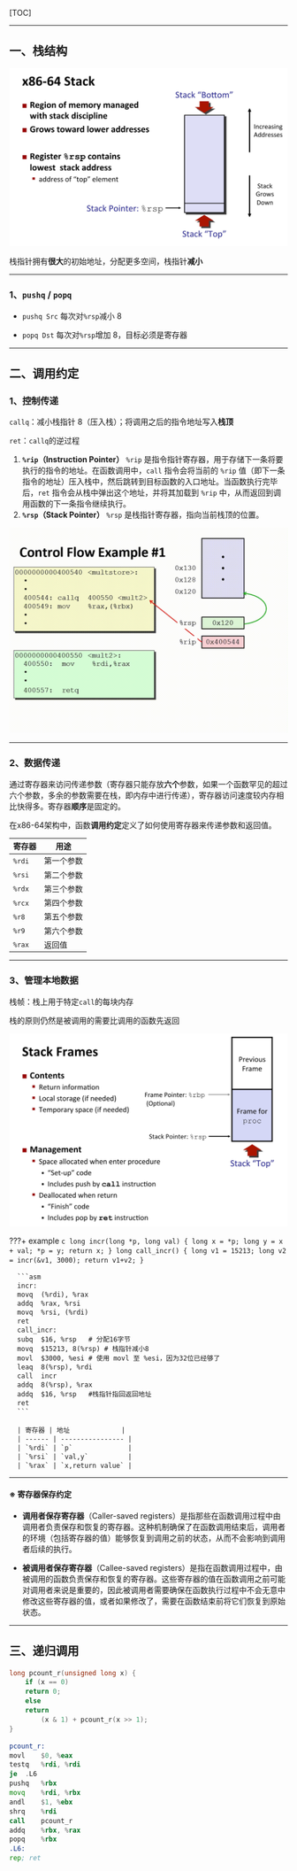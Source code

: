 [TOC]

---

## 一、栈结构

![07-machine-procedures_4.jpg](../assets/images/CSAPP/07-machine-procedures_4.jpg)

栈指针拥有**很大**的初始地址，分配更多空间，栈指针**减小**

---

### 1、`pushq` / `popq`

- `pushq Src` 每次对`%rsp`减小 $8$

- `popq Dst` 每次对`%rsp`增加 $8$，目标必须是寄存器

---

## 二、调用约定

### 1、控制传递

`callq`：减小栈指针 $8$（压入栈）；将调用之后的指令地址写入**栈顶**

`ret`：`callq`的逆过程

1. **`%rip`（Instruction Pointer）**
   `%rip` 是指令指针寄存器，用于存储下一条将要执行的指令的地址。在函数调用中，`call` 指令会将当前的 `%rip` 值（即下一条指令的地址）压入栈中，然后跳转到目标函数的入口地址。当函数执行完毕后，`ret` 指令会从栈中弹出这个地址，并将其加载到 `%rip` 中，从而返回到调用函数的下一条指令继续执行。
2. **`%rsp`（Stack Pointer）**
   `%rsp` 是栈指针寄存器，指向当前栈顶的位置。

![callq.gif](../assets/images/CSAPP/callq.gif)

---

### 2、数据传递

通过寄存器来访问传递参数（寄存器只能存放**六个**参数，如果一个函数罕见的超过六个参数，多余的参数需要在栈，即内存中进行传递），寄存器访问速度较内存相比快得多。寄存器**顺序**是固定的。

在x86-64架构中，函数**调用约定**定义了如何使用寄存器来传递参数和返回值。

| 寄存器 | 用途       |
| ------ | ---------- |
| `%rdi` | 第一个参数 |
| `%rsi` | 第二个参数 |
| `%rdx` | 第三个参数 |
| `%rcx` | 第四个参数 |
| `%r8`  | 第五个参数 |
| `%r9`  | 第六个参数 |
| `%rax` | 返回值     |

---

### 3、管理本地数据

栈帧：栈上用于特定`call`的每块内存

栈的原则仍然是被调用的需要比调用的函数先返回

![07-machine-procedures_20.jpg](../assets/images/CSAPP/07-machine-procedures_20.jpg)

???+ example
      ```c
      long incr(long *p, long val) {
          long x = *p;
          long y = x + val;
          *p = y;
          return x;
      }
      long call_incr() {
          long v1 = 15213;
          long v2 = incr(&v1, 3000);
          return v1+v2;
      }
      ```
      
      ```asm
      incr:
      movq	(%rdi), %rax
      addq	%rax, %rsi
      movq	%rsi, (%rdi)
      ret
      call_incr:
      subq	$16, %rsp	# 分配16字节
      movq	$15213, 8(%rsp)	# 栈指针减小8
      movl	$3000, %esi	# 使用 movl 至 %esi，因为32位已经够了
      leaq	8(%rsp), %rdi
      call	incr
      addq	8(%rsp), %rax
      addq	$16, %rsp	#栈指针指回返回地址
      ret
      ```
      
      | 寄存器 | 地址             |
      | ------ | ---------------- |
      | `%rdi` | `p`              |
      | `%rsi` | `val,y`          |
      | `%rax` | `x,return value` |

---

#### ※ 寄存器保存约定

- **调用者保存寄存器**（Caller-saved registers）是指那些在函数调用过程中由调用者负责保存和恢复的寄存器。这种机制确保了在函数调用结束后，调用者的环境（包括寄存器的值）能够恢复到调用之前的状态，从而不会影响到调用者后续的执行。

- **被调用者保存寄存器**（Callee-saved registers）是指在函数调用过程中，由被调用的函数负责保存和恢复的寄存器。这些寄存器的值在函数调用之前可能对调用者来说是重要的，因此被调用者需要确保在函数执行过程中不会无意中修改这些寄存器的值，或者如果修改了，需要在函数结束前将它们恢复到原始状态。

---

## 三、递归调用

```c
long pcount_r(unsigned long x) {
    if (x == 0)
	return 0;
    else
	return
	    (x & 1) + pcount_r(x >> 1);
}
```

```asm
pcount_r:
movl	$0, %eax
testq	%rdi, %rdi
je	.L6
pushq	%rbx
movq	%rdi, %rbx
andl	$1, %ebx
shrq	%rdi
call	pcount_r
addq	%rbx, %rax
popq	%rbx
.L6:
rep; ret
```

